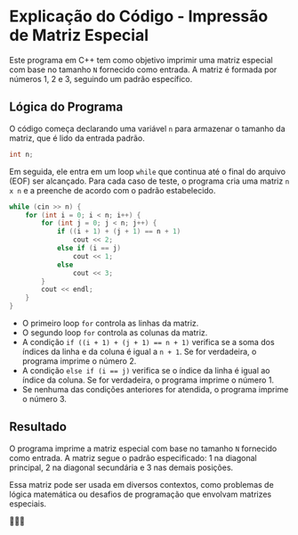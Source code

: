 # Explicação do Código - Impressão de Matriz Especial

Este programa em C++ tem como objetivo imprimir uma matriz especial com base no tamanho `N` fornecido como entrada. A matriz é formada por números 1, 2 e 3, seguindo um padrão específico.

## Lógica do Programa

O código começa declarando uma variável `n` para armazenar o tamanho da matriz, que é lido da entrada padrão.

```cpp
int n;
```

Em seguida, ele entra em um loop `while` que continua até o final do arquivo (EOF) ser alcançado. Para cada caso de teste, o programa cria uma matriz `n x n` e a preenche de acordo com o padrão estabelecido.

```cpp
while (cin >> n) {
    for (int i = 0; i < n; i++) {
        for (int j = 0; j < n; j++) {
            if ((i + 1) + (j + 1) == n + 1)
                cout << 2;
            else if (i == j)
                cout << 1;
            else
                cout << 3;
        }
        cout << endl;
    }
}
```

- O primeiro loop `for` controla as linhas da matriz.
- O segundo loop `for` controla as colunas da matriz.
- A condição `if ((i + 1) + (j + 1) == n + 1)` verifica se a soma dos índices da linha e da coluna é igual a `n + 1`. Se for verdadeira, o programa imprime o número 2.
- A condição `else if (i == j)` verifica se o índice da linha é igual ao índice da coluna. Se for verdadeira, o programa imprime o número 1.
- Se nenhuma das condições anteriores for atendida, o programa imprime o número 3.

## Resultado

O programa imprime a matriz especial com base no tamanho `N` fornecido como entrada. A matriz segue o padrão especificado: 1 na diagonal principal, 2 na diagonal secundária e 3 nas demais posições.

Essa matriz pode ser usada em diversos contextos, como problemas de lógica matemática ou desafios de programação que envolvam matrizes especiais.

🔲🔳📐